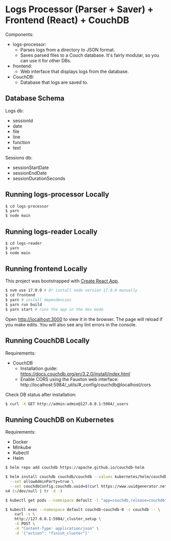 # Logs Processor (Parser + Saver) + Frontend (React) + CouchDB

Components:
* logs-processor:
  * Parses logs from a directory to JSON format.
  * Saves parsed files to a Couch database. It's fairly modular, so you can use it for other DBs.
* frontend:
  * Web interface that displays logs from the database.
* CouchDB:
  * Database that logs are saved to.

## Database Schema

Logs db:
- sessionId
- date
- file
- line
- function
- text

Sessions db:
- sessionStartDate
- sessionEndDate
- sessionDurationSeconds

## Running logs-processor Locally

```sh
$ cd logs-processor
$ yarn
$ node main
```

## Running logs-reader Locally

```sh
$ cd logs-reader
$ yarn
$ node main
```

## Running frontend Locally

This project was bootstrapped with [Create React App](https://github.com/facebook/create-react-app).

```sh
$ nvm use 17.0.0 # Or install node version 17.0.0 manually
$ cd frontend
$ yarn # install dependencies
$ yarn run build
$ yarn start # runs the app in the dev mode
```

Open [http://localhost:3000](http://localhost:3000) to view it in the browser. The page will reload if you make edits. You will also see any lint errors in the console.

## Running CouchDB Locally

Requirements:
* CouchDB
  - Installation guide: https://docs.couchdb.org/en/3.2.0/install/index.html
  - Enable CORS using the Fauxton web interface: http://localhost:5984/_utils/#_config/couchdb@localhost/cors

Check DB status after installation:
```sh
$ curl -X GET http://admin:admin@127.0.0.1:5984/_users
```

## Running CouchDB on Kubernetes

Requirements:
* Docker
* Minkube
* Kubectl
* Helm

```sh
$ helm repo add couchdb https://apache.github.io/couchdb-helm

$ helm install couchdb couchdb/couchdb --values kubernetes/helm/couchdb-values.yaml \
  --set allowAdminParty=true \
  --set couchdbConfig.couchdb.uuid=$(curl https://www.uuidgenerator.net/api/versio
n4 2>/dev/null | tr -d -)

$ kubectl get pods --namespace default -l "app=couchdb,release=couchdb"

$ kubectl exec --namespace default couchdb-couchdb-0 -c couchdb -- \
    curl -s \
    http://127.0.0.1:5984/_cluster_setup \
    -X POST \
    -H "Content-Type: application/json" \
    -d '{"action": "finish_cluster"}'
```
